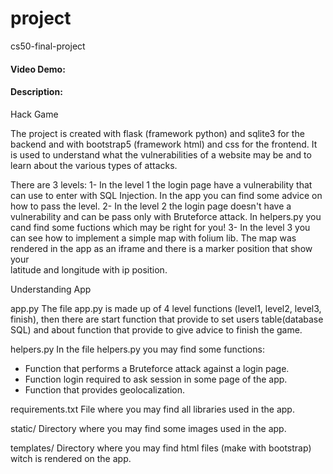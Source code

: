 # project
cs50-final-project

#### Video Demo:  <URL HERE>

#### Description:
Hack Game 

The project is created with flask (framework python) and sqlite3 for the backend and with bootstrap5 (framework html) and css for the frontend.
It is used to understand what the vulnerabilities of a website may be and to learn about the various types of attacks.

There are 3 levels:
1- In the level 1 the login page have a vulnerability that can use to enter with SQL Injection. In the app you can find some advice on how to pass the level.
2- In the level 2 the login page doesn't have a vulnerability and can be pass only with Bruteforce attack. In helpers.py you cand find some fuctions which may be right for you!
3- In the level 3 you can see how to implement a simple map with folium lib. The map was rendered in the app as an iframe and there is a marker position that show your   
   latitude and longitude with ip position.

Understanding App

app.py
The file app.py is made up of 4 level functions (level1, level2, level3, finish), then there are start function that provide to set users table(database SQL) and about function that provide to give advice to finish the game. 

helpers.py
In the file helpers.py you may find some functions:
- Function that performs a Bruteforce attack against a login page.
- Function login required to ask session in some page of the app.
- Function that provides geolocalization.

requirements.txt
File where you may find all libraries used in the app.

static/
Directory where you may find some images used in the app.

templates/
Directory where you may find html files (make with bootstrap) witch is rendered on the app. 